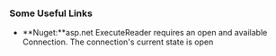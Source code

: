 ### Some Useful Links
* **Nuget:**asp.net ExecuteReader requires an open and available Connection. The connection's current state is open 